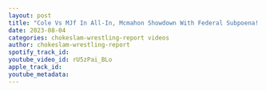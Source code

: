 ```yaml
---
layout: post
title: "Cole Vs MJf In All-In, Mcmahon Showdown With Federal Subpoena! Cm Punk Sprays The AEW Title Ep#151"
date: 2023-08-04
categories: chokeslam-wrestling-report videos
author: chokeslam-wrestling-report
spotify_track_id: 
youtube_video_id: rU5zPai_BLo
apple_track_id: 
youtube_metadata: 
---
```

